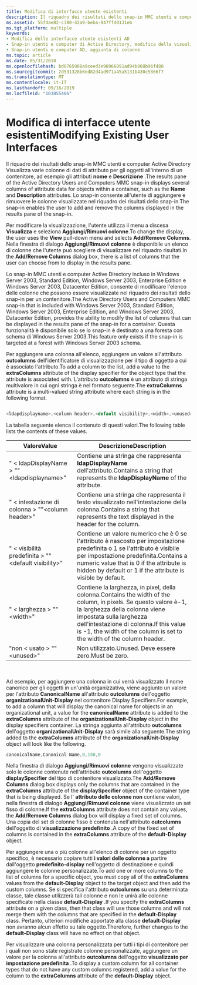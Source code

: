 ```yaml
---
title: Modifica di interfacce utente esistenti
description: Il riquadro dei risultati dello snap-in MMC utenti e computer Active Directory Visualizza varie colonne di dati di attributo per gli oggetti all'interno di un contenitore, ad esempio gli attributi nome e descrizione.
ms.assetid: 55f4ae82-c380-42a9-beba-047ffd0131eb
ms.tgt_platform: multiple
keywords:
- Modifica delle interfacce utente esistenti AD
- Snap-in utenti e computer di Active Directory, modifica della visualizzazione
- Snap-in utenti e computer AD, aggiunta di colonne
ms.topic: article
ms.date: 05/31/2018
ms.openlocfilehash: bd0765988a9ceed3e98966091ad94b868b96fd88
ms.sourcegitcommit: 2d531328b6ed82d4ad971a45a5131b430c5866f7
ms.translationtype: MT
ms.contentlocale: it-IT
ms.lasthandoff: 09/16/2019
ms.locfileid: "103855406"
---
```

# <a name="modifying-existing-user-interfaces"></a><span data-ttu-id="a6ed6-106">Modifica di interfacce utente esistenti</span><span class="sxs-lookup"><span data-stu-id="a6ed6-106">Modifying Existing User Interfaces</span></span>

<span data-ttu-id="a6ed6-107">Il riquadro dei risultati dello snap-in MMC utenti e computer Active Directory Visualizza varie colonne di dati di attributo per gli oggetti all'interno di un contenitore, ad esempio gli attributi **nome** e **Descrizione** .</span><span class="sxs-lookup"><span data-stu-id="a6ed6-107">The results pane of the Active Directory Users and Computers MMC snap-in displays several columns of attribute data for objects within a container, such as the **Name** and **Description** attributes.</span></span> <span data-ttu-id="a6ed6-108">Lo snap-in consente all'utente di aggiungere e rimuovere le colonne visualizzate nel riquadro dei risultati dello snap-in.</span><span class="sxs-lookup"><span data-stu-id="a6ed6-108">The snap-in enables the user to add and remove the columns displayed in the results pane of the snap-in.</span></span>

<span data-ttu-id="a6ed6-109">Per modificare la visualizzazione, l'utente utilizza il menu a discesa **Visualizza** e seleziona **Aggiungi/Rimuovi colonne**.</span><span class="sxs-lookup"><span data-stu-id="a6ed6-109">To change the display, the user uses the **View** pull-down menu and selects **Add/Remove Columns**.</span></span> <span data-ttu-id="a6ed6-110">Nella finestra di dialogo **Aggiungi/Rimuovi colonne** è disponibile un elenco di colonne che l'utente può scegliere di visualizzare nel riquadro risultati.</span><span class="sxs-lookup"><span data-stu-id="a6ed6-110">In the **Add/Remove Columns** dialog box, there is a list of columns that the user can choose from to display in the results pane.</span></span>

<span data-ttu-id="a6ed6-111">Lo snap-in MMC utenti e computer Active Directory incluso in Windows Server 2003, Standard Edition, Windows Server 2003, Enterprise Edition e Windows Server 2003, Datacenter Edition, consente di modificare l'elenco delle colonne che possono essere visualizzate nel riquadro dei risultati dello snap-in per un contenitore.</span><span class="sxs-lookup"><span data-stu-id="a6ed6-111">The Active Directory Users and Computers MMC snap-in that is included with Windows Server 2003, Standard Edition, Windows Server 2003, Enterprise Edition, and Windows Server 2003, Datacenter Edition, provides the ability to modify the list of columns that can be displayed in the results pane of the snap-in for a container.</span></span> <span data-ttu-id="a6ed6-112">Questa funzionalità è disponibile solo se lo snap-in è destinato a una foresta con schema di Windows Server 2003.</span><span class="sxs-lookup"><span data-stu-id="a6ed6-112">This feature only exists if the snap-in is targeted at a forest with Windows Server 2003 schema.</span></span>

<span data-ttu-id="a6ed6-113">Per aggiungere una colonna all'elenco, aggiungere un valore all'attributo **outcolumns** dell'identificatore di visualizzazione per il tipo di oggetto a cui è associato l'attributo.</span><span class="sxs-lookup"><span data-stu-id="a6ed6-113">To add a column to the list, add a value to the **extraColumns** attribute of the display specifier for the object type that the attribute is associated with.</span></span> <span data-ttu-id="a6ed6-114">L'attributo **outcolumns** è un attributo di stringa multivalore in cui ogni stringa è nel formato seguente.</span><span class="sxs-lookup"><span data-stu-id="a6ed6-114">The **extraColumns** attribute is a multi-valued string attribute where each string is in the following format.</span></span>


```C++

<ldapdisplayname>,<column header>,<default visibility>,<width>,<unused>

```



<span data-ttu-id="a6ed6-115">La tabella seguente elenca il contenuto di questi valori.</span><span class="sxs-lookup"><span data-stu-id="a6ed6-115">The following table lists the contents of these values.</span></span>



| <span data-ttu-id="a6ed6-116">Valore</span><span class="sxs-lookup"><span data-stu-id="a6ed6-116">Value</span></span>                        | <span data-ttu-id="a6ed6-117">Descrizione</span><span class="sxs-lookup"><span data-stu-id="a6ed6-117">Description</span></span>                                                                                                                         |
|------------------------------|-------------------------------------------------------------------------------------------------------------------------------------|
| <span data-ttu-id="a6ed6-118">" &lt; ldapDisplayName &gt; "</span><span class="sxs-lookup"><span data-stu-id="a6ed6-118">"&lt;ldapdisplayname&gt;"</span></span>    | <span data-ttu-id="a6ed6-119">Contiene una stringa che rappresenta **ldapDisplayName** dell'attributo.</span><span class="sxs-lookup"><span data-stu-id="a6ed6-119">Contains a string that represents the **ldapDisplayName** of the attribute.</span></span>                                                         |
| <span data-ttu-id="a6ed6-120">" &lt; intestazione di colonna &gt; "</span><span class="sxs-lookup"><span data-stu-id="a6ed6-120">"&lt;column header&gt;"</span></span>      | <span data-ttu-id="a6ed6-121">Contiene una stringa che rappresenta il testo visualizzato nell'intestazione della colonna.</span><span class="sxs-lookup"><span data-stu-id="a6ed6-121">Contains a string that represents the text displayed in the header for the column.</span></span>                                                  |
| <span data-ttu-id="a6ed6-122">" &lt; visibilità predefinita &gt; "</span><span class="sxs-lookup"><span data-stu-id="a6ed6-122">"&lt;default visibility&gt;"</span></span> | <span data-ttu-id="a6ed6-123">Contiene un valore numerico che è 0 se l'attributo è nascosto per impostazione predefinita o 1 se l'attributo è visibile per impostazione predefinita.</span><span class="sxs-lookup"><span data-stu-id="a6ed6-123">Contains a numeric value that is 0 if the attribute is hidden by default or 1 if the attribute is visible by default.</span></span>               |
| <span data-ttu-id="a6ed6-124">" &lt; larghezza &gt; "</span><span class="sxs-lookup"><span data-stu-id="a6ed6-124">"&lt;width&gt;"</span></span>              | <span data-ttu-id="a6ed6-125">Contiene la larghezza, in pixel, della colonna.</span><span class="sxs-lookup"><span data-stu-id="a6ed6-125">Contains the width of the column, in pixels.</span></span> <span data-ttu-id="a6ed6-126">Se questo valore è-1, la larghezza della colonna viene impostata sulla larghezza dell'intestazione di colonna.</span><span class="sxs-lookup"><span data-stu-id="a6ed6-126">If this value is -1, the width of the column is set to the width of the column header.</span></span> |
| <span data-ttu-id="a6ed6-127">"non &lt; usato &gt; "</span><span class="sxs-lookup"><span data-stu-id="a6ed6-127">"&lt;unused&gt;"</span></span>             | <span data-ttu-id="a6ed6-128">Non utilizzato.</span><span class="sxs-lookup"><span data-stu-id="a6ed6-128">Unused.</span></span> <span data-ttu-id="a6ed6-129">Deve essere zero.</span><span class="sxs-lookup"><span data-stu-id="a6ed6-129">Must be zero.</span></span>                                                                                                               |



 

<span data-ttu-id="a6ed6-130">Ad esempio, per aggiungere una colonna in cui verrà visualizzato il nome canonico per gli oggetti in un'unità organizzativa, viene aggiunto un valore per l'attributo **CanonicalName** all'attributo **outcolumns** dell'oggetto **organizationalUnit-Display** nel contenitore Display Specifiers.</span><span class="sxs-lookup"><span data-stu-id="a6ed6-130">For example, to add a column that will display the canonical name for objects in an organizational unit, a value for the **canonicalName** attribute is added to the **extraColumns** attribute of the **organizationalUnit-Display** object in the display specifiers container.</span></span> <span data-ttu-id="a6ed6-131">La stringa aggiunta all'attributo **outcolumns** dell'oggetto **organizationalUnit-Display** sarà simile alla seguente.</span><span class="sxs-lookup"><span data-stu-id="a6ed6-131">The string added to the **extraColumns** attribute of the **organizationalUnit-Display** object will look like the following.</span></span>


```C++
canonicalName,Canonical Name,0,150,0
```



<span data-ttu-id="a6ed6-132">Nella finestra di dialogo **Aggiungi/Rimuovi colonne** vengono visualizzate solo le colonne contenute nell'attributo **outcolumns** dell'oggetto **displaySpecifier** del tipo di contenitore visualizzato.</span><span class="sxs-lookup"><span data-stu-id="a6ed6-132">The **Add/Remove Columns** dialog box displays only the columns that are contained in the **extraColumns** attribute of the **displaySpecifier** object of the container type that is being displayed.</span></span> <span data-ttu-id="a6ed6-133">Se l' **attributo delle colonne non** contiene valori, nella finestra di dialogo **Aggiungi/Rimuovi colonne** viene visualizzato un set fisso di colonne.</span><span class="sxs-lookup"><span data-stu-id="a6ed6-133">If the **extraColumns** attribute does not contain any values, the **Add/Remove Columns** dialog box will display a fixed set of columns.</span></span> <span data-ttu-id="a6ed6-134">Una copia del set di colonne fisso è contenuta nell'attributo **outcolumns** dell'oggetto di **visualizzazione predefinito** .</span><span class="sxs-lookup"><span data-stu-id="a6ed6-134">A copy of the fixed set of columns is contained in the **extraColumns** attribute of the **default-Display** object.</span></span>

<span data-ttu-id="a6ed6-135">Per aggiungere una o più colonne all'elenco di colonne per un oggetto specifico, è necessario copiare tutti **i valori delle colonne a** partire dall'oggetto **predefinito-display** nell'oggetto di destinazione e quindi aggiungere le colonne personalizzate.</span><span class="sxs-lookup"><span data-stu-id="a6ed6-135">To add one or more columns to the list of columns for a specific object, you must copy all of the **extraColumns** values from the **default-Display** object to the target object and then add the custom columns.</span></span> <span data-ttu-id="a6ed6-136">Se si specifica l'attributo **outcolumns** su una determinata classe, tale classe utilizzerà tali colonne e non le unirà alle colonne specificate nella classe **default-Display** .</span><span class="sxs-lookup"><span data-stu-id="a6ed6-136">If you specify the **extraColumns** attribute on a given class, then that class will use those columns and will not merge them with the columns that are specified in the **default-Display** class.</span></span> <span data-ttu-id="a6ed6-137">Pertanto, ulteriori modifiche apportate alla classe **default-Display** non avranno alcun effetto su tale oggetto.</span><span class="sxs-lookup"><span data-stu-id="a6ed6-137">Therefore, further changes to the **default-Display** class will have no effect on that object.</span></span>

<span data-ttu-id="a6ed6-138">Per visualizzare una colonna personalizzata per tutti i tipi di contenitore per i quali non sono state registrate colonne personalizzate, aggiungere un valore per la colonna all'attributo **outcolumns** dell'oggetto **visualizzato per impostazione predefinita** .</span><span class="sxs-lookup"><span data-stu-id="a6ed6-138">To display a custom column for all container types that do not have any custom columns registered, add a value for the column to the **extraColumns** attribute of the **default-Display** object.</span></span>

 

 




